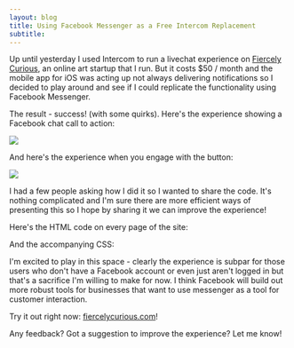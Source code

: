 ```yaml
---
layout: blog
title: Using Facebook Messenger as a Free Intercom Replacement
subtitle: 
---
```


Up until yesterday I used Intercom to run a livechat experience on [Fiercely Curious](http://www.fiercelycurious.com), an online art startup that I run. But it costs $50 / month and the mobile app for iOS was acting up not always delivering notifications so I decided to play around and see if I could replicate the functionality using Facebook Messenger.

The result - success! (with some quirks). Here's the experience showing a Facebook chat call to action:

![](/images/fbmessenger.png)

And here's the experience when you engage with the button:

![](/images/fbmessenger2.png)

I had a few people asking how I did it so I wanted to share the code. It's nothing complicated and I'm sure there are more efficient ways of presenting this so I hope by sharing it we can improve the experience!

Here's the HTML code on every page of the site: 

<script src="https://gist.github.com/sepiabrown/493774b09b02e31d1184d7cda926c659.js"></script>

And the accompanying CSS:

<script src="https://gist.github.com/sepiabrown/ec36371f80ceaa1fab73f7d1db539f7e.js"></script>

I'm excited to play in this space - clearly the experience is subpar for those users who don't have a Facebook account or even just aren't logged in but that's a sacrifice I'm willing to make for now. I think Facebook will build out more robust tools for businesses that want to use messenger as a tool for customer interaction.

Try it out right now: [fiercelycurious.com](http://www.fiercelycurious.com)!

Any feedback? Got a suggestion to improve the experience? Let me know!



